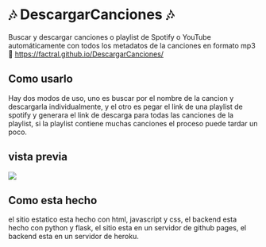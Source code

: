 # 🎶 DescargarCanciones 🎶

Buscar y descargar canciones o playlist de Spotify o YouTube automáticamente con todos los metadatos de la canciones en formato mp3 🎵
https://factral.github.io/DescargarCanciones/
## Como usarlo

Hay dos modos de uso, uno es buscar por el nombre de la cancion y descargarla individualmente, y el otro es pegar el link de una playlist de spotify y generara el link de descarga para todas las canciones de la playlist, si la playlist contiene muchas canciones el proceso puede tardar un poco.

## vista previa
![](https://i.imgur.com/kM3Xi5Y.png)

## Como esta hecho

el sitio estatico esta hecho con html, javascript y css, el backend esta hecho con python y flask, el sitio esta en un servidor de github pages, el backend esta en un servidor de heroku.